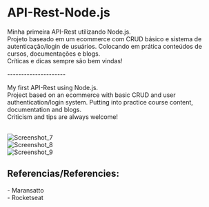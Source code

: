 # API-Rest-Node.js

Minha primeira API-Rest utilizando Node.js.<br>
Projeto baseado em um ecommerce com CRUD básico e sistema de autenticação/login de usuários. 
Colocando em prática conteúdos de cursos, documentações e blogs. <br>
Críticas e dicas sempre são bem vindas!

---------------------<br>

My first API-Rest using Node.js.<br>
Project based on an ecommerce with basic CRUD and user authentication/login system.
Putting into practice course content, documentation and blogs.<br>
Criticism and tips are always welcome!<br><br>


![Screenshot_7](https://user-images.githubusercontent.com/70829665/155050648-acb164ea-0ef4-4083-be3c-ac90a7ee3e4e.png)<br>
![Screenshot_8](https://user-images.githubusercontent.com/70829665/155050668-6ec6cdd5-f630-434f-8d41-7391a1881d03.png)<br>
![Screenshot_9](https://user-images.githubusercontent.com/70829665/155051432-60763804-423e-4952-a556-16d5f33f14b9.png)

<h2>Referencias/Referencies:</h2>
- Maransatto<br>
- Rocketseat

